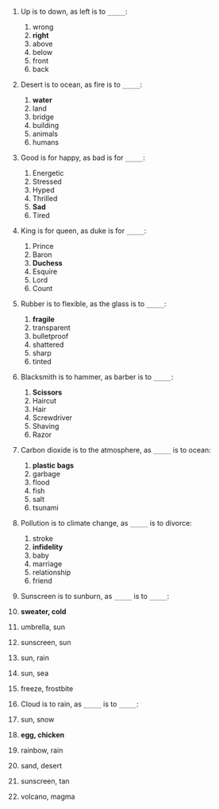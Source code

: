 1. Up is to dοwn, as left is to `_____`:
   1. wrong
   2. __right__
   3. above
   4. below
   5. front
   6. back

2. Desert is to ocean, as fire is to `_____`:
   1. __water__
   2. land
   3. bridge
   4. building
   5. animals
   6. humans

3. Good is for happy, as bad is for `_____`:
   1. Energetic
   2. Stressed
   3. Hyped
   4. Thrilled
   5. __Sad__
   6. Tired

4. King is for queen, as duke is for `_____`:
   1. Prince
   2. Baron
   3. __Duchess__
   4. Esquire
   5. Lord
   6. Count

5. Rubber is to flexible, as the glass is to `_____`:
   1. __fragile__
   2. transparent
   3. bulletproof
   4. shattered
   5. sharp
   6. tinted

6. Blacksmith is to hammer, as barber is to `_____`:
   1. __Scissors__
   2. Haircut
   3. Hair
   4. Screwdriver
   5. Shaving
   6. Razor

7. Carbon dioxide is to the atmosphere, as `_____` is to ocean:
   1. __plastic bags__
   2. garbage
   3. flood
   4. fish
   5. salt
   6. tsunami

8. Pollution is to climate change, as `_____` is to divorce:
   1. stroke
   2. __infidelity__
   3. baby
   4. marriage
   5. relationship
   6. friend

9.  Sunscreen is to sunburn, as `_____` is to `_____`:
   1. __sweater, cold__
   2. umbrella, sun
   3. sunscreen, sun
   4. sun, rain
   5. sun, sea
   6. freeze, frostbite

10. Cloud is to rain, as `_____` is to `_____`:
   1. sun, snow
   2. __egg, chicken__
   3. rainbow, rain
   4. sand, desert
   5. sunscreen, tan
   6. volcano, magma
